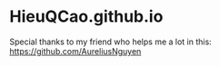 # HieuQCao.github.io
Special thanks to my friend who helps me a lot in this:
https://github.com/AureliusNguyen
